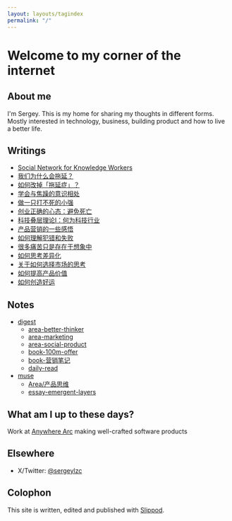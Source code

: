 ```yaml
---
layout: layouts/tagindex
permalink: "/"
---
```

# Welcome to my corner of the internet

## About me
I'm Sergey. This is my home for sharing my thoughts in different forms. Mostly interested in technology, business, building product and how to live a better life.

## Writings
* <a href="/writing/social-network-for-knowledge-workers/" data-note-url="/writing/social-network-for-knowledge-workers/">Social Network for Knowledge Workers</a>
* <a href="/writing/why-procrastination/" data-note-url="/writing/why-procrastination/">我们为什么会拖延？</a>
* <a href="/writing/beat-procrastination/" data-note-url="/writing/beat-procrastination/">如何改掉「拖延症」？</a>
* <a href="/writing/live-with-anxiety/" data-note-url="/writing/live-with-anxiety/">学会与焦躁的意识相处</a>
* <a href="/writing/cockroach-mentality/" data-note-url="/writing/cockroach-mentality/">做一只打不死的小强</a>
* <a href="/writing/startup-success-first-rule-do-not-die/" data-note-url="/writing/startup-success-first-rule-do-not-die/">创业正确的心态：避免死亡</a>
* <a href="/writing/emergent-layer-1/" data-note-url="/writing/emergent-layer-1/">科技叠层理论I：何为科技行业</a>
* <a href="/writing/marketing-thoughts/" data-note-url="/writing/marketing-thoughts/">产品营销的一些感悟</a>
* <a href="/writing/making-mistakes/" data-note-url="/writing/making-mistakes/">如何理解犯错和失败</a>
* <a href="/writing/mental-pain-is-not-real/" data-note-url="/writing/mental-pain-is-not-real/">很多痛苦只是存在于想象中</a>
* <a href="/writing/thinking-in-differentiation/" data-note-url="/writing/thinking-in-differentiation/">如何思考差异化</a>
* <a href="/writing/some-thoughts-on-picking-market/" data-note-url="/writing/some-thoughts-on-picking-market/">关于如何选择市场的思考</a>
* <a href="/writing/increase-product-value/" data-note-url="/writing/increase-product-value/">如何提高产品价值</a>
* <a href="/writing/how-to-create-luck/" data-note-url="/writing/how-to-create-luck/">如何创造好运</a>

## Notes
* <a href="/digest/" data-note-url="/digest/">digest</a>
  * <a href="/digest/area-better-thinker/" data-note-url="/digest/area-better-thinker/">area-better-thinker</a>
  * <a href="/digest/area-marketing/" data-note-url="/digest/area-marketing/">area-marketing</a>
  * <a href="/digest/area-social-product/" data-note-url="/digest/area-social-product/">area-social-product</a>
  * <a href="/digest/book-100m-offer/" data-note-url="/digest/book-100m-offer/">book-100m-offer</a>
  * <a href="/digest/book-marketing-notes/" data-note-url="/digest/book-marketing-notes/">book-营销笔记</a>
  * <a href="/digest/daily-read/" data-note-url="/digest/daily-read/">daily-read</a>
* <a href="/muse/" data-note-url="/muse/">muse</a>
  * <a href="/muse/area-product/" data-note-url="/muse/area-product/">Area/产品思维</a>
  * <a href="/muse/essay-emergent-layers/" data-note-url="/muse/essay-emergent-layers/">essay-emergent-layers</a>

## What am I up to these days?
Work at [Anywhere Arc](https://anywherearc.com) making well-crafted software products

## Elsewhere
* X/Twitter: [@sergeylzc](https://twitter.com/sergeylzc)

## Colophon
This site is written, edited and published with [Slippod](https://slippod.com).